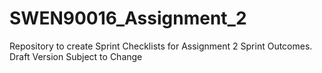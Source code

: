 # SWEN90016_Assignment_2
Repository to create Sprint Checklists for Assignment 2 Sprint Outcomes. Draft Version Subject to Change
